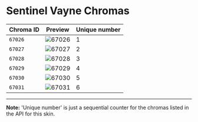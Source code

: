 # Sentinel Vayne Chromas

| Chroma ID | Preview | Unique number |
|---|---|---|
| `67026` | ![67026](https://raw.communitydragon.org/latest/plugins/rcp-be-lol-game-data/global/default/v1/champion-chroma-images/67/67026.png) | 1 |
| `67027` | ![67027](https://raw.communitydragon.org/latest/plugins/rcp-be-lol-game-data/global/default/v1/champion-chroma-images/67/67027.png) | 2 |
| `67028` | ![67028](https://raw.communitydragon.org/latest/plugins/rcp-be-lol-game-data/global/default/v1/champion-chroma-images/67/67028.png) | 3 |
| `67029` | ![67029](https://raw.communitydragon.org/latest/plugins/rcp-be-lol-game-data/global/default/v1/champion-chroma-images/67/67029.png) | 4 |
| `67030` | ![67030](https://raw.communitydragon.org/latest/plugins/rcp-be-lol-game-data/global/default/v1/champion-chroma-images/67/67030.png) | 5 |
| `67031` | ![67031](https://raw.communitydragon.org/latest/plugins/rcp-be-lol-game-data/global/default/v1/champion-chroma-images/67/67031.png) | 6 |

---

**Note:** 'Unique number' is just a sequential counter for the chromas listed in the API for this skin.